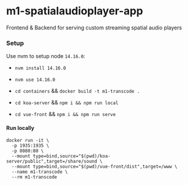 # m1-spatialaudioplayer-app
Frontend &amp; Backend for serving custom streaming spatial audio players

### Setup
Use nvm to setup node `14.16.0`:
- `nvm install 14.16.0`
- `nvm use 14.16.0`

- `cd containers` && `docker build -t m1-transcode .`
- `cd koa-server` && `npm i && npm run local`
- `cd vue-front` && `npm i && npm run serve`

#### Run locally
```
docker run -it \
  -p 1935:1935 \
  -p 8080:80 \
  --mount type=bind,source="$(pwd)/koa-server/public",target=/share/sound \
  --mount type=bind,source="$(pwd)/vue-front/dist",target=/www \
  --name m1-transcode \
  --rm m1-transcode
```